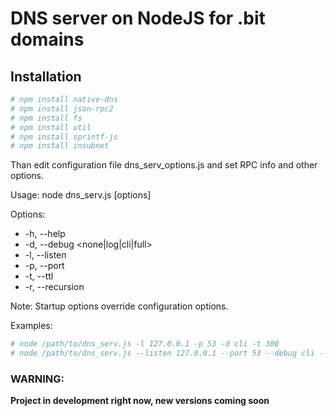 DNS server on NodeJS for .bit domains
=================

Installation
------------

```sh
# npm install native-dns
# npm install json-rpc2
# npm install fs
# npm install util
# npm install sprintf-js
# npm install insubnet
```
Than edit configuration file dns_serv_options.js and set RPC info and other options.

Usage: node dns_serv.js [options]

Options:
* -h, --help
* -d, --debug <none|log|cli|full>
* -l, --listen <IP>
* -p, --port <PORT>
* -t, --ttl <NUMBER>
* -r, --recursion

Note: Startup options override configuration options.

Examples:
```sh
# node /path/to/dns_serv.js -l 127.0.0.1 -p 53 -d cli -t 300
# node /path/to/dns_serv.js --listen 127.0.0.1 --port 53 --debug cli --ttl 300
```

### WARNING: 
**Project in development right now, new versions coming soon**
